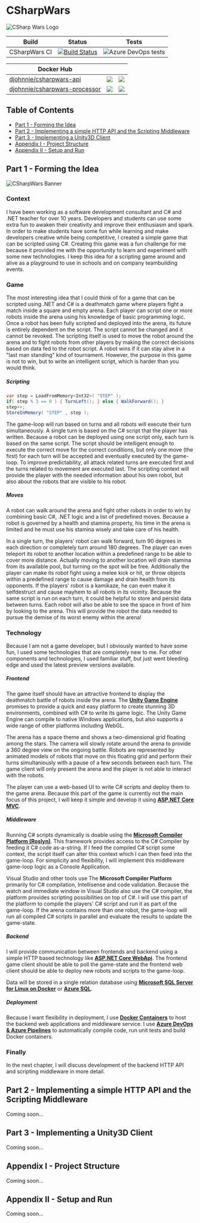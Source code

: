 # CSharpWars

![CSharp Wars Logo](https://www.djohnnie.be/csharpwars/logo.png "CSharp Wars Logo")

| Build | Status | Tests |
|-------|--------|-------|
| CSharpWars CI | [![Build Status](https://involvedcloud.visualstudio.com/CSharp-Wars/_apis/build/status/Djohnnie.CSharpWars?branchName=master)](https://involvedcloud.visualstudio.com/CSharp-Wars/_build/latest?definitionId=54&branchName=master) | ![Azure DevOps tests](http://my.djohnnie.be:8088/azure-devops/tests/involvedcloud/csharp-wars/54.svg?logo=visual-studio-code&label=UnitTests) |

| Docker Hub | | |
|------------|--------------|----------------|
| [djohnnie/csharpwars-api](https://hub.docker.com/r/djohnnie/csharpwars-api) | [![](https://images.microbadger.com/badges/image/djohnnie/csharpwars-api.svg)](https://microbadger.com/images/djohnnie/csharpwars-api "Get your own image badge on microbadger.com") | [![](https://images.microbadger.com/badges/version/djohnnie/csharpwars-api.svg)](https://microbadger.com/images/djohnnie/csharpwars-api "Get your own version badge on microbadger.com") |
| [djohnnie/csharpwars-processor](https://hub.docker.com/r/djohnnie/csharpwars-processor) | [![](https://images.microbadger.com/badges/image/djohnnie/csharpwars-processor.svg)](https://microbadger.com/images/djohnnie/csharpwars-processor "Get your own image badge on microbadger.com") | [![](https://images.microbadger.com/badges/version/djohnnie/csharpwars-processor.svg)](https://microbadger.com/images/djohnnie/csharpwars-processor "Get your own version badge on microbadger.com") |

## Table of Contents

* [Part 1 - Forming the Idea](#part-1---forming-the-idea)
* [Part 2 - Implementing a simple HTTP API and the Scripting Middleware](#part-2---implementing-a-simple-http-api-and-the-scripting-middleware)
* [Part 3 - Implementing a Unity3D Client](#part-3---implementing-a-unity3d-client)
* [Appendix I - Project Structure](#appendix-i---project-structure)
* [Appendix II - Setup and Run](#appendix-ii---setup-and-run)


## Part 1 - Forming the Idea

![CSharpWars Banner](https://www.djohnnie.be/csharpwars/banner.jpg "CSharpWars Banner")

### Context

I have been working as a software development consultant and C# and .NET teacher for over 10 years. Developers and students can use some extra fun to awaken their creativity and improve their enthusiasm and spark. In order to make students have some fun while learning and make developers creative while being competitive, I created a simple game that can be scripted using C#. Creating this game was a fun challenge for me because it provided me with the opportunity to learn and experiment with some new technologies. I keep this idea for a scripting game around and alive as a playground to use in schools and on company teambuilding events.

### Game

The most interesting idea that I could think of for a game that can be scripted using .NET and C# is a deathmatch game where players fight a match inside a square and empty arena. Each player can script one or more robots inside the arena using his knowledge of basic programming logic. Once a robot has been fully scripted and deployed into the arena, its future is entirely dependent on the script. The script cannot be changed and it cannot be revoked. The scripting itself is used to move the robot around the arena and to fight robots from other players by making the correct decisions based on data fed to the robot script. A robot wins if it can stay alive in a "last man standing" kind of tournament. However, the purpose in this game is not to win, but to write an intelligent script, which is harder than you would think.

##### Scripting

```c#
var step = LoadFromMemory<Int32>( "STEP" );
if( step % 3 == 0 ) { TurnLeft(); } else { WalkForward(); }
step++;
StoreInMemory( "STEP" , step );
```

The game-loop will run based on turns and all robots will execute their turn simultaneously. A single turn is based on the C# script that the player has written. Because a robot can be deployed using one script only, each turn is based on the same script. The script should be intelligent enough to execute the correct move for the correct conditions, but only one move (the first) for each turn will be accepted and eventually executed by the game-loop.
To improve predictability, all attack related turns are executed first and the turns related to movement are executed last.
The scripting context will provide the player with the needed information about his own robot, but also about the robots that are visible to his robot.

##### Moves

A robot can walk around the arena and fight other robots in order to win by combining basic C#, .NET logic and a list of predefined moves. Because a robot is governed by a health and stamina property, his time in the arena is limited and he must use his stamina wisely and take care of his health.

In a single turn, the players' robot can walk forward, turn 90 degrees in each direction or completely turn around 180 degrees. The player can even teleport its robot to another location within a predefined range to be able to cover more distance. Actually moving to another location will drain stamina from its available pool, but turning on the spot will be free. Additionally the player can make its robot fight using a melee kick or hit, or throw objects within a predefined range to cause damage and drain health from its opponents. If the players' robot is a kamikaze, he can even make it selfdestruct and cause mayhem to all robots in its vicinity. Because the same script is run on each turn, it could be helpful to store and persist data between turns. Each robot will also be able to see the space in front of him by looking to the arena. This will provide the robot the data needed to pursue the demise of its worst enemy within the arena!

### Technology

Because I am not a game developer, but I obviously wanted to have some fun, I used some technologies that are completely new to me. For other components and technologies, I used familiar stuff, but just went bleeding edge and used the latest preview versions available.

##### Frontend
The game itself should have an attractive frontend to display the deathmatch battle of robots inside the arena. The **[Unity Game Engine](https://unity3d.com/)** promises to provide a quick and easy platform to create stunning 3D environments, combined with C# to write its game logic. The Unity Game Engine can compile to native Windows applications, but also supports a wide range of other platforms including WebGL.

The arena has a space theme and shows a two-dimensional grid floating among the stars. The camera will slowly rotate around the arena to provide a 360 degree view on the ongoing battle. Robots are represented by animated models of robots that move on this floating grid and perform their turns simultaniously with a pause of a few seconds between each turn. The game client will only present the arena and the player is not able to interact with the robots.

The player can use a web-based UI to write C# scripts and deploy them to the game arena. Because this part of the game is currently not the main focus of this project, I will keep it simple and develop it using **[ASP.NET Core MVC](https://github.com/dotnet/core)**.

##### Middleware
Running C# scripts dynamically is doable using the **[Microsoft Compiler Platform (Roslyn)](https://github.com/dotnet/roslyn)**. This framework provides access to the C# Compiler by feeding it C# code as-a-string. If I feed the compiled C# script some context, the script itself can alter this context which I can then feed into the game-loop. For simplicity and flexibility, I will implement this middleware game-loop logic as a Console Application.

Visual Studio and other tools use The **Microsoft Compiler Platform** primarily for C# compilation, Intellisense and code validation. Because the watch and immediate window in Visual Studio also use the C# compiler, the platform provides scripting possibilities on top of C#. I will use this part of the platform to compile the players' C# script and run it as part of the game-loop. If the arena contains more than one robot, the game-loop will run all compiled C# scripts in parallel and evaluate the results to update the game-state.

##### Backend
I will provide communication between frontends and backend using a simple HTTP based technology like **[ASP.NET Core WebApi](https://github.com/dotnet/core)**. The frontend game client should be able to poll the game-state and the frontend web client should be able to deploy new robots and scripts to the game-loop.

Data will be stored in a single relation database using **[Microsoft SQL Server for Linux on Docker](https://hub.docker.com/_/microsoft-mssql-server)** or **[Azure SQL](https://azure.microsoft.com/nl-nl/free/sql-database)**.

##### Deployment
Because I want flexibility in deployment, I use **[Docker Containers](https://www.docker.com/)** to host the backend web applications and middleware service. I use **[Azure DevOps & Azure Pipelines](https://azure.microsoft.com/nl-nl/services/devops/pipelines/)** to automatically compile code, run unit tests and build Docker containers.

### Finally

In the next chapter, I will discuss development of the backend HTTP API and scripting middleware in more detail.

## Part 2 - Implementing a simple HTTP API and the Scripting Middleware

Coming soon...

## Part 3 - Implementing a Unity3D Client

Coming soon...

## Appendix I - Project Structure

Coming soon...

## Appendix II - Setup and Run

Coming soon...
